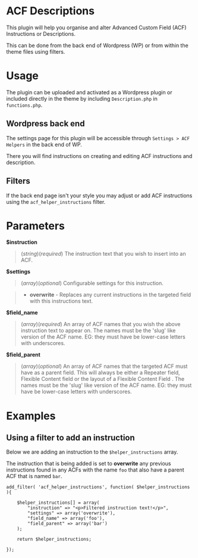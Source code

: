 
# ACF Descriptions

This plugin will help you organise and alter Advanced Custom Field (ACF) Instructions or Descriptions. 

This can be done from the back end of Wordpress (WP) or from within the theme files using filters.

# Usage

The plugin can be uploaded and activated as a Wordpress plugin or included directly in the theme by including `Description.php` in `functions.php`.

## Wordpress back end

The settings page for this plugin will be accessible through `Settings > ACF Helpers` in the back end of WP.

There you will find instructions on creating and editing ACF instructions and description.

## Filters

If the back end page isn't your style you may adjust or add ACF instructions using the `acf_helper_instructions` filter.

# Parameters

**$instruction**

> (*string*)(*required*) The instruction text that you wish to insert into an ACF.

**$settings**

> (*array*)(*optional*) Configurable settings for this instruction.

> - **overwrite** - Replaces any current instructions in the targeted field with this instructions text.

**$field_name**

> (*array*)(*required*) An array of ACF names that you wish the above instruction text to appear on. The names must be the 'slug' like version of the ACF name. EG: they must have be lower-case letters with underscores.

**$field_parent**

> (*array*)(*optional*) An array of ACF names that the targeted ACF must have as a parent field. This will always be either a Repeater field, Flexible Content field or the layout of a Flexible Content Field . The names must be the 'slug' like version of the ACF name. EG: they must have be lower-case letters with underscores.

# Examples

## Using a filter to add an instruction

Below we are adding an instruction to the `$helper_instructions` array.

The instruction that is being added is set to **overwrite** any previous instructions found in any ACFs with the name `foo` that also have a parent ACF that is named `bar`.

	add_filter( 'acf_helper_instructions', function( $helper_instructions ){
		
		$helper_instructions[] = array(
			"instruction" => "<p>Filtered instruction text!</p>",
			"settings" => array('overwrite'),
			"field_name" => array('foo'),
			"field_parent" => array('bar')
		);

		return $helper_instructions;

	});
